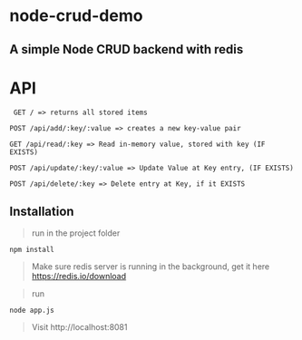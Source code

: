 # node-crud-demo


## A simple Node CRUD backend with redis

# API
```
 GET / => returns all stored items
 ```
 ```
 POST /api/add/:key/:value => creates a new key-value pair
 ```
 ```
 GET /api/read/:key => Read in-memory value, stored with key (IF EXISTS)
 ```

 ```
 POST /api/update/:key/:value => Update Value at Key entry, (IF EXISTS)
 ```
 ```
 POST /api/delete/:key => Delete entry at Key, if it EXISTS
 ```

## Installation

> run in the project folder
```
npm install
```
> Make sure redis server is running in the background, get it here https://redis.io/download

> run
```
node app.js
```
> Visit http://localhost:8081

